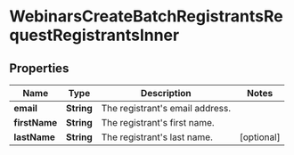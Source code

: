 

# WebinarsCreateBatchRegistrantsRequestRegistrantsInner


## Properties

| Name | Type | Description | Notes |
|------------ | ------------- | ------------- | -------------|
|**email** | **String** | The registrant&#39;s email address. |  |
|**firstName** | **String** | The registrant&#39;s first name. |  |
|**lastName** | **String** | The registrant&#39;s last name. |  [optional] |



